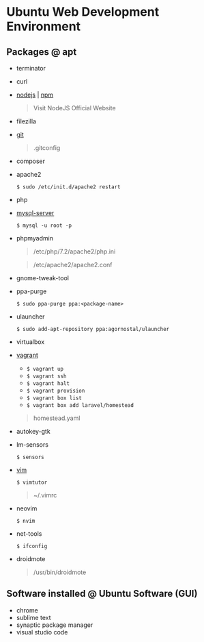 # Ubuntu Web Development Environment
## Packages @ apt
* terminator
* curl
* [nodejs](https://nodejs.org/en/) | [npm](https://raw.githubusercontent.com/audio333/references/master/npm.md)
   > Visit NodeJS Official Website
* filezilla
* [git](https://raw.githubusercontent.com/audio333/references/master/git.md)
   > .gitconfig
* composer
* apache2

   `$ sudo /etc/init.d/apache2 restart`
* php
* [mysql-server](https://raw.githubusercontent.com/audio333/references/master/mysql.md)

   `$ mysql -u root -p`
* phpmyadmin
   > /etc/php/7.2/apache2/php.ini

   > /etc/apache2/apache2.conf
* gnome-tweak-tool
* ppa-purge

   `$ sudo ppa-purge ppa:<package-name>`
* ulauncher

   `$ sudo add-apt-repository ppa:agornostal/ulauncher`
* virtualbox
* [vagrant](https://raw.githubusercontent.com/audio333/references/master/vagrant.md)
   * `$ vagrant up`
   * `$ vagrant ssh`
   * `$ vagrant halt`
   * `$ vagrant provision`
   * `$ vagrant box list`
   * `$ vagrant box add laravel/homestead`
   > homestead.yaml
* autokey-gtk
* lm-sensors

   `$ sensors`
* [vim](https://raw.githubusercontent.com/audio333/references/master/vim.md)

   `$ vimtutor`
   > ~/.vimrc
* neovim

   `$ nvim`
* net-tools

   `$ ifconfig`
* droidmote
   > /usr/bin/droidmote

## Software installed @ Ubuntu Software (GUI)
* chrome
* sublime text
* synaptic package manager
* visual studio code